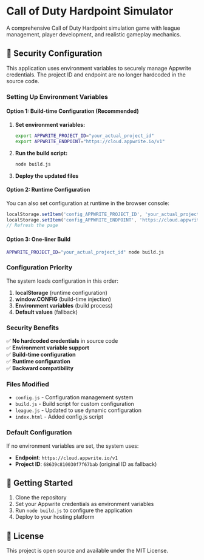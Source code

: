 # Call of Duty Hardpoint Simulator

A comprehensive Call of Duty Hardpoint simulation game with league management, player development, and realistic gameplay mechanics.

## 🔐 Security Configuration

This application uses environment variables to securely manage Appwrite credentials. The project ID and endpoint are no longer hardcoded in the source code.

### Setting Up Environment Variables

#### Option 1: Build-time Configuration (Recommended)

1. **Set environment variables:**
   ```bash
   export APPWRITE_PROJECT_ID="your_actual_project_id"
   export APPWRITE_ENDPOINT="https://cloud.appwrite.io/v1"
   ```

2. **Run the build script:**
   ```bash
   node build.js
   ```

3. **Deploy the updated files**

#### Option 2: Runtime Configuration

You can also set configuration at runtime in the browser console:
```javascript
localStorage.setItem('config_APPWRITE_PROJECT_ID', 'your_actual_project_id');
localStorage.setItem('config_APPWRITE_ENDPOINT', 'https://cloud.appwrite.io/v1');
// Refresh the page
```

#### Option 3: One-liner Build

```bash
APPWRITE_PROJECT_ID="your_actual_project_id" node build.js
```

### Configuration Priority

The system loads configuration in this order:
1. **localStorage** (runtime configuration)
2. **window.__CONFIG__** (build-time injection)
3. **Environment variables** (build process)
4. **Default values** (fallback)

### Security Benefits

✅ **No hardcoded credentials** in source code  
✅ **Environment variable support**  
✅ **Build-time configuration**  
✅ **Runtime configuration**  
✅ **Backward compatibility**  

### Files Modified

- `config.js` - Configuration management system
- `build.js` - Build script for custom configuration
- `league.js` - Updated to use dynamic configuration
- `index.html` - Added config.js script

### Default Configuration

If no environment variables are set, the system uses:
- **Endpoint**: `https://cloud.appwrite.io/v1`
- **Project ID**: `68639c810030f7f67bab` (original ID as fallback)

## 🚀 Getting Started

1. Clone the repository
2. Set your Appwrite credentials as environment variables
3. Run `node build.js` to configure the application
4. Deploy to your hosting platform

## 📝 License

This project is open source and available under the MIT License. 